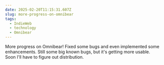 ```yaml
---
date: 2025-02-20T11:15:31.607Z
slug: more-progress-on-omnibear
tags:
  - IndieWeb
  - technology
  - Omnibear
---
```


More progress on Omnibear! Fixed some bugs and even implemented some enhancements. Still some big known bugs, but it's getting more usable. Soon I'll have to figure out distribution.

